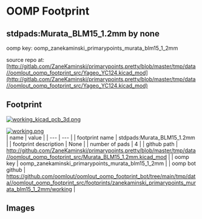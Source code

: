 # OOMP Footprint  
## stdpads:Murata_BLM15_1.2mm  by none  
  
oomp key: oomp_zanekaminski_primarypoints_murata_blm15_1_2mm  
  
source repo at: [http://gitlab.com/ZaneKaminski/primarypoints.pretty/blob/master/tmp/data//oomlout_oomp_footprint_src/Yageo_YC124.kicad_mod](http://gitlab.com/ZaneKaminski/primarypoints.pretty/blob/master/tmp/data//oomlout_oomp_footprint_src/Yageo_YC124.kicad_mod)  
## Footprint  
  
[![working_kicad_pcb_3d.png](working_kicad_pcb_3d_600.png)](working_kicad_pcb_3d.png)  
  
[![working.png](working_600.png)](working.png)  
| name | value | 
| --- | --- | 
| footprint name | stdpads:Murata_BLM15_1.2mm | 
| footprint description | None | 
| number of pads | 4 | 
| github path | http://github.com/ZaneKaminski/primarypoints.pretty/blob/master/tmp/data//oomlout_oomp_footprint_src/Murata_BLM15_1.2mm.kicad_mod | 
| oomp key | oomp_zanekaminski_primarypoints_murata_blm15_1_2mm | 
| oomp bot github | https://github.com/oomlout/oomlout_oomp_footprint_bot/tree/main/tmp/data//oomlout_oomp_footprint_src/footprints/zanekaminski_primarypoints_murata_blm15_1_2mm/working | 
## Images  
